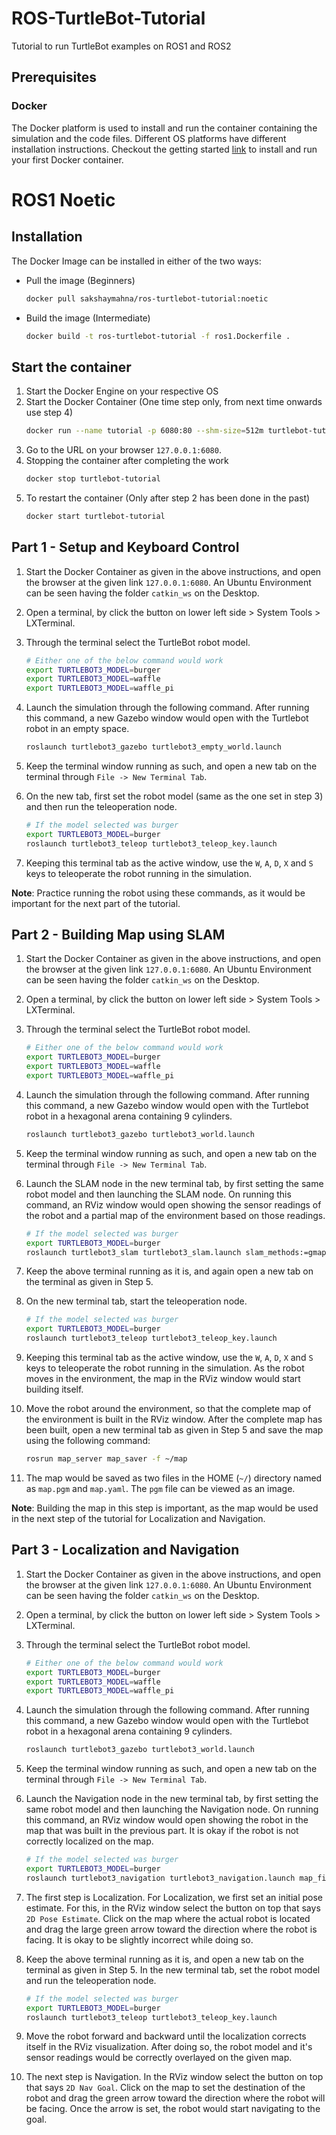 # ROS-TurtleBot-Tutorial
Tutorial to run TurtleBot examples on ROS1 and ROS2

## Prerequisites

### Docker
The Docker platform is used to install and run the container containing the simulation and the code files. Different OS platforms have different installation instructions. Checkout the getting started [link](https://docs.docker.com/get-started/) to install and run your first Docker container.

# ROS1 Noetic

## Installation
The Docker Image can be installed in either of the two ways:

- Pull the image (Beginners)
    ```bash
    docker pull sakshaymahna/ros-turtlebot-tutorial:noetic
    ```

- Build the image (Intermediate)
    ```bash
    docker build -t ros-turtlebot-tutorial -f ros1.Dockerfile .
    ```

## Start the container
1. Start the Docker Engine on your respective OS
2. Start the Docker Container (One time step only, from next time onwards use step 4)
    ```bash
    docker run --name tutorial -p 6080:80 --shm-size=512m turtlebot-tutorial
    ```
3. Go to the URL on your browser `127.0.0.1:6080`. 
4. Stopping the container after completing the work
    ```bash
    docker stop turtlebot-tutorial
    ```
5. To restart the container (Only after step 2 has been done in the past)
    ```bash
    docker start turtlebot-tutorial
    ```

## Part 1 - Setup and Keyboard Control
1. Start the Docker Container as given in the above instructions, and open the browser at the given link `127.0.0.1:6080`. An Ubuntu Environment can be seen having the folder `catkin_ws` on the Desktop.

2. Open a terminal, by click the button on lower left side > System Tools > LXTerminal.

3. Through the terminal select the TurtleBot robot model.
    ```bash
    # Either one of the below command would work
    export TURTLEBOT3_MODEL=burger
    export TURTLEBOT3_MODEL=waffle
    export TURTLEBOT3_MODEL=waffle_pi
    ```
4. Launch the simulation through the following command. After running this command, a new Gazebo window would open with the Turtlebot robot in an empty space.
    ```bash
    roslaunch turtlebot3_gazebo turtlebot3_empty_world.launch
    ```
5. Keep the terminal window running as such, and open a new tab on the terminal through `File -> New Terminal Tab`.
6. On the new tab, first set the robot model (same as the one set in step 3) and then run the teleoperation node.
    ```bash
    # If the model selected was burger
    export TURTLEBOT3_MODEL=burger
    roslaunch turtlebot3_teleop turtlebot3_teleop_key.launch
    ```
7. Keeping this terminal tab as the active window, use the `W`, `A`, `D`, `X` and `S` keys to teleoperate the robot running in the simulation.

**Note**: Practice running the robot using these commands, as it would be important for the next part of the tutorial.

## Part 2 - Building Map using SLAM
1. Start the Docker Container as given in the above instructions, and open the browser at the given link `127.0.0.1:6080`. An Ubuntu Environment can be seen having the folder `catkin_ws` on the Desktop.

2. Open a terminal, by click the button on lower left side > System Tools > LXTerminal.

3. Through the terminal select the TurtleBot robot model.
    ```bash
    # Either one of the below command would work
    export TURTLEBOT3_MODEL=burger
    export TURTLEBOT3_MODEL=waffle
    export TURTLEBOT3_MODEL=waffle_pi
    ```
4. Launch the simulation through the following command. After running this command, a new Gazebo window would open with the Turtlebot robot in a hexagonal arena containing 9 cylinders.
    ```bash
    roslaunch turtlebot3_gazebo turtlebot3_world.launch
    ```
5. Keep the terminal window running as such, and open a new tab on the terminal through `File -> New Terminal Tab`.
6. Launch the SLAM node in the new terminal tab, by first setting the same robot model and then launching the SLAM node. On running this command, an RViz window would open showing the sensor readings of the robot and a partial map of the environment based on those readings.
    ```bash
    # If the model selected was burger
    export TURTLEBOT3_MODEL=burger
    roslaunch turtlebot3_slam turtlebot3_slam.launch slam_methods:=gmapping
    ```
7. Keep the above terminal running as it is, and again open a new tab on the terminal as given in Step 5.
8. On the new terminal tab, start the teleoperation node.
    ```bash
    # If the model selected was burger
    export TURTLEBOT3_MODEL=burger
    roslaunch turtlebot3_teleop turtlebot3_teleop_key.launch
    ```
9. Keeping this terminal tab as the active window, use the `W`, `A`, `D`, `X` and `S` keys to teleoperate the robot running in the simulation. As the robot moves in the environment, the map in the RViz window would start building itself.
10. Move the robot around the environment, so that the complete map of the environment is built in the RViz window. After the complete map has been built, open a new terminal tab as given in Step 5 and save the map using the following command:
    ```bash
    rosrun map_server map_saver -f ~/map
    ```
11. The map would be saved as two files in the HOME (`~/`) directory named as `map.pgm` and `map.yaml`. The `pgm` file can be viewed as an image.

**Note**: Building the map in this step is important, as the map would be used in the next step of the tutorial for Localization and Navigation.

## Part 3 - Localization and Navigation
1. Start the Docker Container as given in the above instructions, and open the browser at the given link `127.0.0.1:6080`. An Ubuntu Environment can be seen having the folder `catkin_ws` on the Desktop.

2. Open a terminal, by click the button on lower left side > System Tools > LXTerminal.

3. Through the terminal select the TurtleBot robot model.
    ```bash
    # Either one of the below command would work
    export TURTLEBOT3_MODEL=burger
    export TURTLEBOT3_MODEL=waffle
    export TURTLEBOT3_MODEL=waffle_pi
    ```
4. Launch the simulation through the following command. After running this command, a new Gazebo window would open with the Turtlebot robot in a hexagonal arena containing 9 cylinders.
    ```bash
    roslaunch turtlebot3_gazebo turtlebot3_world.launch
    ```
5. Keep the terminal window running as such, and open a new tab on the terminal through `File -> New Terminal Tab`.
6. Launch the Navigation node in the new terminal tab, by first setting the same robot model and then launching the Navigation node. On running this command, an RViz window would open showing the robot in the map that was built in the previous part. It is okay if the robot is not correctly localized on the map.
    ```bash
    # If the model selected was burger
    export TURTLEBOT3_MODEL=burger
    roslaunch turtlebot3_navigation turtlebot3_navigation.launch map_file:=$HOME/map.yaml
    ```
7. The first step is Localization. For Localization, we first set an initial pose estimate. For this, in the RViz window select the button on top that says `2D Pose Estimate`. Click on the map where the actual robot is located and drag the large green arrow toward the direction where the robot is facing. It is okay to be slightly incorrect while doing so.
8. Keep the above terminal running as it is, and open a new tab on the terminal as given in Step 5. In the new terminal tab, set the robot model and run the teleoperation node.
    ```bash
    # If the model selected was burger
    export TURTLEBOT3_MODEL=burger
    roslaunch turtlebot3_teleop turtlebot3_teleop_key.launch
    ```
9. Move the robot forward and backward until the localization corrects itself in the RViz visualization. After doing so, the robot model and it's sensor readings would be correctly overlayed on the given map.
10. The next step is Navigation. In the RViz window select the button on top that says `2D Nav Goal`. Click on the map to set the destination of the robot and drag the green arrow toward the direction where the robot will be facing. Once the arrow is set, the robot would start navigating to the goal.